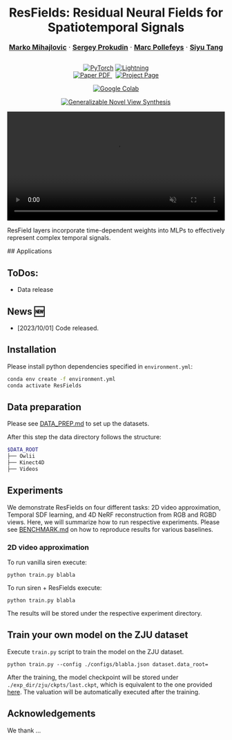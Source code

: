 <p align="center">
  <p align="center">
    <h1 align="center">ResFields: Residual Neural Fields for Spatiotemporal Signals</h1>
  </p>
  <p align="center" style="font-size:16px">
    <a target="_blank" href="https://markomih.github.io/"><strong>Marko Mihajlovic</strong></a>
    ·
    <a target="_blank" href="https://vlg.inf.ethz.ch/team/Dr-Sergey-Prokudin.html"><strong>Sergey Prokudin</strong></a>
    ·
    <a target="_blank" href="https://scholar.google.com/citations?user=YYH0BjEAAAAJ&hl=en"><strong>Marc Pollefeys</strong></a>
    ·
    <a target="_blank" href="https://vlg.inf.ethz.ch/team/Prof-Dr-Siyu-Tang.html"><strong>Siyu Tang</strong></a>
  </p>
  <h2 align="center"></h2>
  <div align="center"></div> 

  <p align="center">
    <a href="https://pytorch.org/get-started/locally/"><img alt="PyTorch" src="https://img.shields.io/badge/PyTorch-ee4c2c?logo=pytorch&logoColor=white"></a>
    <a href="https://pytorchlightning.ai/"><img alt="Lightning" src="https://img.shields.io/badge/-Lightning-792ee5?logo=pytorchlightning&logoColor=white"></a>
    <br>
    <a href='https://arxiv.org/abs/XXX.XXX'>
      <img src='https://img.shields.io/badge/Paper-PDF-green?style=for-the-badge&logo=arXiv&logoColor=green' alt='Paper PDF'>
    </a>
    <a href='https://markomih.github.io/ResFields/' style='padding-left: 0.5rem;'>
      <img src='https://img.shields.io/badge/ResFields-Page-orange?style=for-the-badge&logo=Google%20chrome&logoColor=orange' alt='Project Page'>
    </a>
  </p>
<p align="center">
<a href='https://colab.research.google.com/drive/1YRgwoRCZIrSB2e7auEWFyG10Xzjbrbno?usp=sharing'><img src='https://img.shields.io/badge/Colab Demo-ec740b.svg?logo=googlecolab' alt='Google Colab'></a>

</p>
  <p align="center"><a href='https://paperswithcode.com/sota/generalizable-novel-view-synthesis-on-zju?p=keypointnerf-generalizing-image-based'>
	<img src='https://img.shields.io/endpoint.svg?url=https://paperswithcode.com/badge/keypointnerf-generalizing-image-based/generalizable-novel-view-synthesis-on-zju' alt='Generalizable Novel View Synthesis'></a>
  </p>
</p>
<video width="100%" autoplay muted controls loop src="https://github.com/markomih/ResFields/assets/13746017/b708331c-b3cf-43ab-9f2f-8458fe599fdb"></video>
<p>
ResField layers incorporate time-dependent weights into MLPs to effectively represent complex temporal signals. 
</p>
## Applications

## ToDos:
- Data release

## News :new:
- [2023/10/01] Code released. 

## Installation 
Please install python dependencies specified in `environment.yml`:
```bash
conda env create -f environment.yml
conda activate ResFields
```
## Data preparation
Please see [DATA_PREP.md](DATA_PREP.md) to set up the datasets.

After this step the data directory follows the structure:
```bash
$DATA_ROOT
├── Owlii
├── Kinect4D
├── Videos
```
## Experiments
We demonstrate ResFields on four different tasks: 2D video approximation, Temporal SDF learning, and 4D NeRF reconstruction from RGB and RGBD views.
Here, we will summarize how to run respective experiments. 
Please see [BENCHMARK.md](BENCHMARK.md) on how to reproduce results for various baselines. 

### 2D video approximation 
To run vanilla siren execute:
```shell script
python train.py blabla
```
To run siren + ResFields execute:
```shell script
python train.py blabla
```
The results will be stored under the respective experiment directory.

## Train your own model on the ZJU dataset
Execute `train.py` script to train the model on the ZJU dataset.
```shell script
python train.py --config ./configs/blabla.json dataset.data_root=
```
After the training, the model checkpoint will be stored under `./exp_dir/zju/ckpts/last.ckpt`, which is equivalent to the one provided [here](https://drive.google.com/file/d/...).
The valuation will be automatically executed after the training. 

## Acknowledgements 
We thank ... 


